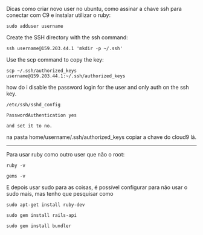 Dicas como criar novo user no ubuntu, como assinar a chave ssh para conectar com C9 e instalar utilizar o ruby:

    sudo adduser username


Create the SSH directory with the ssh command:

    ssh username@159.203.44.1 'mkdir -p ~/.ssh'

Use the scp command to copy the key:

    scp ~/.ssh/authorized_keys username@159.203.44.1:~/.ssh/authorized_keys

how do i disable the password login for the user and only auth on the ssh key.

    /etc/ssh/sshd_config

    PasswordAuthentication yes

    and set it to no.

na pasta home/username/.ssh/authorized_keys copiar a chave do cloud9 lá.


------

Para usar ruby como outro user que não o root:

    ruby -v

    gems -v

E depois usar sudo para as coisas, é possível configurar para não usar o sudo mais, mas tenho que pesquisar como

    sudo apt-get install ruby-dev

    sudo gem install rails-api

    sudo gem install bundler